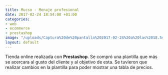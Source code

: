 ```yaml
---
title: Mucso - Menaje profesional
date: 2017-02-24 18:54:00 +01:00
categories:
- web
- ecommerce
- prestashop
image: "/uploads/Captura%20de%20pantalla%202017-02-24%20a%20las%2018.54.20.png"
layout: default
---
```


Tienda online realizada con **Prestashop**. Se compró una plantilla que más se acercara al gusto del cliente y al objetivo de esta. Se tuvieron que realizar cambios en la plantilla para poder mostrar una tabla de precios.